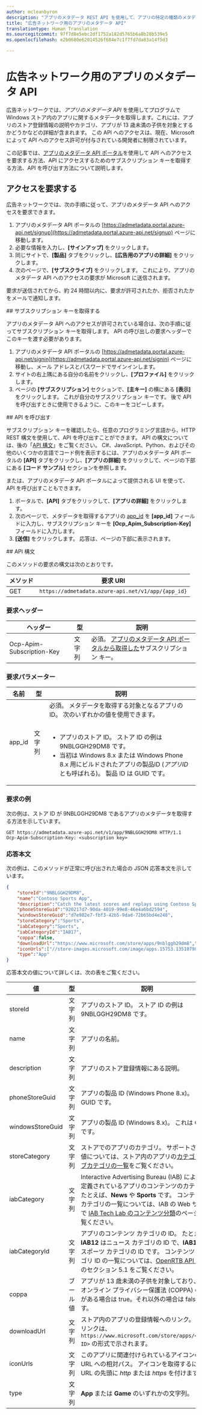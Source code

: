 ```yaml
---
author: mcleanbyron
description: "アプリのメタデータ REST API を使用して、アプリの特定の種類のメタデータにアクセスする方法について説明します。 この API は、広告ネットワークで使用することにより、Windows ストア内のアプリに関する情報を取得し、広告主への広告スペースの販売を向上させることを目的としています。"
title: "広告ネットワーク用のアプリのメタデータ API"
translationtype: Human Translation
ms.sourcegitcommit: 97f7d8e5ebc2df1752a182d5765b6a8b28b539e5
ms.openlocfilehash: e2b0680e62014526f684e7c1f7fd7da83a14f5d3

---
```


# 広告ネットワーク用のアプリのメタデータ API

広告ネットワークでは、*アプリのメタデータ API* を使用してプログラムで Windows ストア内のアプリに関するメタデータを取得します。これには、アプリのストア登録情報の説明やカテゴリ、アプリが 13 歳未満の子供を対象とするかどうかなどの詳細が含まれます。 この API へのアクセスは、現在、Microsoft によって API へのアクセス許可が付与されている開発者に制限されています。

この記事では、[アプリのメタデータ API ポータル](https://admetadata.portal.azure-api.net/)を使用して API へのアクセスを要求する方法、API にアクセスするためのサブスクリプション キーを取得する方法、API を呼び出す方法について説明します。

## アクセスを要求する

広告ネットワークでは、次の手順に従って、アプリのメタデータ API へのアクセスを要求できます。

1. アプリのメタデータ API ポータルの [https://admetadata.portal.azure-api.net/signup](https://admetadata.portal.azure-api.net/signup) ページに移動します。
2. 必要な情報を入力し、**[サインアップ]** をクリックします。
3. 同じサイトで、**[製品]** タブをクリックし、**[広告用のアプリの詳細]** をクリックします。
4. 次のページで、**[サブスクライブ]** をクリックします。 これにより、アプリのメタデータ API へのアクセスの要求が Microsoft に送信されます。

要求が送信されてから、約 24 時間以内に、要求が許可されたか、拒否されたかをメールで通知します。

<span id="get-key" />
## サブスクリプション キーを取得する

アプリのメタデータ API へのアクセスが許可されている場合は、次の手順に従ってサブスクリプション キーを取得します。 API の呼び出しの要求ヘッダーでこのキーを渡す必要があります。

1. アプリのメタデータ API ポータルの [https://admetadata.portal.azure-api.net/signin](https://admetadata.portal.azure-api.net/signin) ページに移動し、メール アドレスとパスワードでサインインします。
2. サイトの右上隅にある自分の名前をクリックし、**[プロファイル]** をクリックします。
3. ページの **[サブスクリプション]** セクションで、**[主キー]** の横にある **[表示]** をクリックします。 これが自分のサブスクリプション キーです。 後で API を呼び出すときに使用できるように、このキーをコピーします。

<span id="call-the-api" />
## API を呼び出す

サブスクリプション キーを確認したら、任意のプログラミング言語から、HTTP REST 構文を使用して、API を呼び出すことができます。 API の構文については、後の「[API 構文](#syntax)」をご覧ください。 C#、JavaScript、Python、およびその他のいくつかの言語でコード例を表示するには、アプリのメタデータ API ポータルの **[API]** タブをクリックし、**[アプリの詳細]** をクリックして、ページの下部にある **[コード サンプル]** セクションを参照します。

または、アプリのメタデータ API ポータルによって提供される UI を使って、API を呼び出すこともできます。
  1. ポータルで、**[API]** タブをクリックして、**[アプリの詳細]** をクリックします。
  2. 次のページで、メタデータを取得するアプリの [app_id](#request-parameters) を **[app_id]** フィールドに入力し、サブスクリプション キーを **[Ocp_Apim_Subscription-Key]** フィールドに入力します。
  3. **[送信]** をクリックします。 応答は、ページの下部に表示されます。


<span id="syntax" />
## API 構文

このメソッドの要求の構文は次のとおりです。

| メソッド | 要求 URI                                                      |
|--------|------------------------------------------------------------------|
| GET   | ```https://admetadata.azure-api.net/v1/app/{app_id}``` |

<span/>
 

### 要求ヘッダー

| ヘッダー        | 型   | 説明                                                                 |
|---------------|--------|-----------------------------------------------------------------------------|
| Ocp-Apim-Subscription-Key | 文字列 | 必須。 [アプリのメタデータ API ポータルから取得した](#get-key)サブスクリプション キー。  |

<span/>

### 要求パラメーター

| 名前        | 型   | 説明                                                                 |
|---------------|--------|-----------------------|
| app_id | 文字列 | 必須。 メタデータを取得する対象となるアプリの ID。 次のいずれかの値を使用できます。<br/><br/><ul><li>アプリのストア ID。 ストア ID の例は 9NBLGGH29DM8 です。</li><li>当初は Windows 8.x または Windows Phone 8.x 用にビルドされたアプリの製品ID (*アプリID* とも呼ばれる)。 製品 ID は GUID です。</li></ul> |

<span/>

### 要求の例

次の例は、ストア ID が 9NBLGGH29DM8 であるアプリのメタデータを取得する方法を示しています。

```syntax
GET https://admetadata.azure-api.net/v1/app/9NBLGGH29DM8 HTTP/1.1
Ocp-Apim-Subscription-Key: <subscription key>
```

### 応答本文

次の例は、このメソッドが正常に呼び出された場合の JSON 応答本文を示しています。

```json
{
    "storeId":"9NBLGGH29DM8",
    "name":"Contoso Sports App",
    "description":"Catch the latest scores and replays using Contoso Sports App!",
    "phoneStoreGuid":"920217d7-90da-4019-99e8-46e4a6bd2594",
    "windowsStoreGuid":"d7e982e7-fbf3-42b5-9dad-72b65bd4e248",
    "storeCategory":"Sports",
    "iabCategory":"Sports",
    "iabCategoryId":"IAB17",
    "coppa":false,
    "downloadUrl":"https://www.microsoft.com/store/apps/9nblggh29dm8","isLive":true,
    "iconUrls":["//store-images.microsoft.com/image/apps.15753.13510798883747357.b6981489-6fdd-4fec-b655-a822247d5a76.33529096-a723-4204-9da9-a5dd8b328d4e"],
    "type":"App"
}
```

応答本文の値について詳しくは、次の表をご覧ください。

| 値      | 型   | 説明    |
|------------|--------|--------------------|
| storeId           | 文字列  | アプリのストア ID。 ストア ID の例は 9NBLGGH29DM8 です。     |  
| name           | 文字列  | アプリの名前。   |
| description           | 文字列  | アプリのストア登録情報にある説明。  |
| phoneStoreGuid           | 文字列  | アプリの製品 ID (Windows Phone 8.x)。 これは GUID です。  |
| windowsStoreGuid           | 文字列  | アプリの製品 ID (Windows 8.x)。 これは GUID です。 |
| storeCategory           | 文字列  | ストアでのアプリのカテゴリ。 サポートされる値については、ストア内のアプリの[カテゴリとサブカテゴリの一覧](../publish/category-and-subcategory-table.md)をご覧ください。  |
| iabCategory           | 文字列  | Interactive Advertising Bureau (IAB) によって定義されているアプリのコンテンツのカテゴリ。 たとえば、**News** や **Sports** です。 コンテンツのカテゴリの一覧については、IAB の Web サイトで [IAB Tech Lab のコンテンツ分類](https://www.iab.com/guidelines/iab-quality-assurance-guidelines-qag-taxonomy)のページをご覧ください。   |
| iabCategoryId           | 文字列  | アプリのコンテンツ カテゴリの ID。 たとえば、**IAB12** はニュース カテゴリの ID で、**IAB17** はスポーツ カテゴリの ID です。 コンテンツ カテゴリ ID の一覧については、[OpenRTB API 仕様](http://www.iab.com/wp-content/uploads/2015/05/OpenRTB_API_Specification_Version_2_3_1.pdf)のセクション 5.1 をご覧ください。 |
| coppa           | ブール値  | アプリが 13 歳未満の子供を対象しており、児童オンライン プライバシー保護法 (COPPA) の義務がある場合は true。それ以外の場合は false です。  |
| downloadUrl           | 文字列  | ストア内のアプリの登録情報へのリンク。 このリンクは、```https://www.microsoft.com/store/apps/<Store ID>``` の形式で示されます。  |
| iconUrls           | 文字列  |  このアプリに関連付けられているアイコンの URL への相対パス。 アイコンを取得するには、URL の先頭に *http* または *https* を付けます。  |
| type           | 文字列  | **App** または **Game** のいずれかの文字列。  |

<span/>



 

 



<!--HONumber=Nov16_HO1-->


